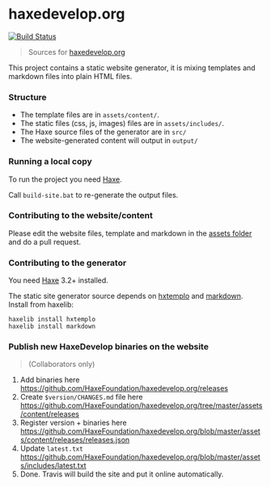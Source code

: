 # haxedevelop.org
[![Build Status](https://travis-ci.org/HaxeFoundation/haxedevelop.org.svg?branch=master)](https://travis-ci.org/HaxeFoundation/haxedevelop.org)

> Sources for [haxedevelop.org](https://haxedevelop.org)

This project contains a static website generator, it is mixing templates and markdown files into plain HTML files.

### Structure

 * The template files are in `assets/content/`.
 * The static files (css, js, images) files are in `assets/includes/`.
 * The Haxe source files of the generator are in `src/`
 * The website-generated content will output in `output/`

### Running a local copy

To run the project you need [Haxe](https://haxe.org).

Call `build-site.bat` to re-generate the output files.

### Contributing to the website/content

Please edit the website files, template and markdown in the [assets folder](https://github.com/markknol/haxedevelop.org/tree/master/assets) and do a pull request.

### Contributing to the generator

You need [Haxe](https://haxe.org) 3.2+ installed.

The static site generator source depends on [hxtemplo](https://lib.haxe.org/p/hxtemplo) and [markdown](https://lib.haxe.org/p/markdown). Install from haxelib:
```
haxelib install hxtemplo
haxelib install markdown
```

### Publish new HaxeDevelop binaries on the website

> (Collaborators only)

1. Add binaries here https://github.com/HaxeFoundation/haxedevelop.org/releases
1. Create `$version/CHANGES.md` file here https://github.com/HaxeFoundation/haxedevelop.org/tree/master/assets/content/releases
1. Register version + binaries here https://github.com/HaxeFoundation/haxedevelop.org/blob/master/assets/content/releases/releases.json
1. Update `latest.txt` https://github.com/HaxeFoundation/haxedevelop.org/blob/master/assets/includes/latest.txt
1. Done. Travis will build the site and put it online automatically.
